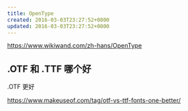 ```yaml
---
title: OpenType
created: 2016-03-03T23:27:52+0800
updated: 2016-03-03T23:27:52+0800
---
```



https://www.wikiwand.com/zh-hans/OpenType

## .OTF 和 .TTF 哪个好

.OTF 更好

https://www.makeuseof.com/tag/otf-vs-ttf-fonts-one-better/
